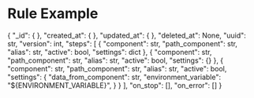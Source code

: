 <h1>Rule Example</h1>

<p>
{
  "_id": {
  },
  "created_at": {
  },
  "updated_at": {
  },
  "deleted_at": None,
  "uuid": str,
  "version": int,
  "steps": [
    {
      "component": str,
      "path_component": str,
      "alias": str,
      "active": bool,
      "settings": dict
    },
    {
      "component": str,
      "path_component": str,
      "alias": str,
      "active": bool,
      "settings": {}
    },
    {
      "component": str,
      "path_component": str,
      "alias": str,
      "active": bool,
      "settings": {
        "data_from_component": str,
        "environment_variable": "${ENVIRONMENT_VARIABLE}",
      }
    }
 ],
  "on_stop": [],
  "on_error": []
}</p>